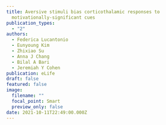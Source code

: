 ```yaml
---
title: Aversive stimuli bias corticothalamic responses to
  motivationally-significant cues
publication_types:
  - "2"
authors:
  - Federica Lucantonio
  - Eunyoung Kim
  - Zhixiao Su
  - Anna J Chang
  - Bilal A Bari
  - Jeremiah Y Cohen
publication: eLife
draft: false
featured: false
image:
  filename: ""
  focal_point: Smart
  preview_only: false
date: 2021-10-11T22:49:00.000Z
---
```

